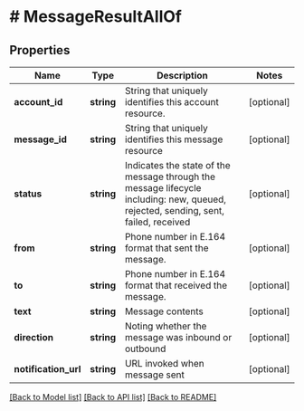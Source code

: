 # # MessageResultAllOf

## Properties

Name | Type | Description | Notes
------------ | ------------- | ------------- | -------------
**account_id** | **string** | String that uniquely identifies this account resource. | [optional] 
**message_id** | **string** | String that uniquely identifies this message resource | [optional] 
**status** | **string** | Indicates the state of the message through the message lifecycle including: new, queued, rejected, sending, sent, failed, received | [optional] 
**from** | **string** | Phone number in E.164 format that sent the message. | [optional] 
**to** | **string** | Phone number in E.164 format that received the message. | [optional] 
**text** | **string** | Message contents | [optional] 
**direction** | **string** | Noting whether the message was inbound or outbound | [optional] 
**notification_url** | **string** | URL invoked when message sent | [optional] 

[[Back to Model list]](../../README.md#documentation-for-models) [[Back to API list]](../../README.md#documentation-for-api-endpoints) [[Back to README]](../../README.md)



